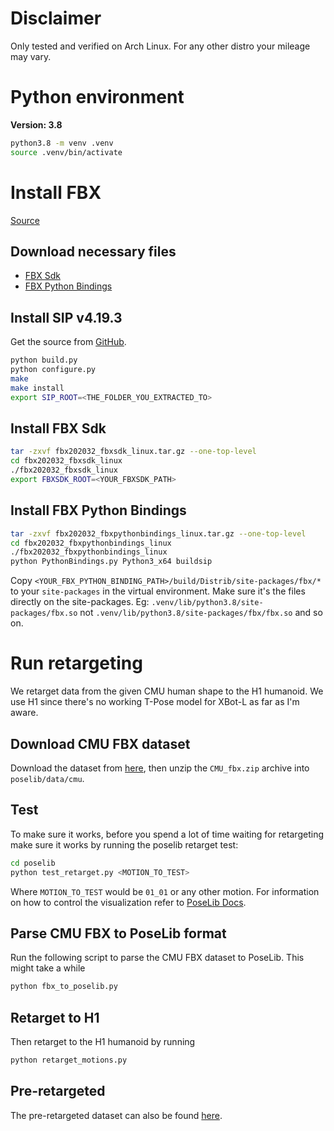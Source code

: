 # Disclaimer

Only tested and verified on Arch Linux. For any other distro your mileage may vary.

# Python environment

**Version: 3.8**

```bash
python3.8 -m venv .venv
source .venv/bin/activate
```

# Install FBX

[Source](https://github.com/nv-tlabs/ASE/issues/61)

## Download necessary files

- [FBX Sdk](https://www.autodesk.com/content/dam/autodesk/www/adn/fbx/2020-3-2/fbx202032_fbxsdk_linux.tar.gz)
- [FBX Python Bindings](https://www.autodesk.com/content/dam/autodesk/www/adn/fbx/2020-3-2/fbx202032_fbxpythonbindings_linux.tar.gz)


## Install SIP v4.19.3

Get the source from [GitHub](https://github.com/Python-SIP/sip/releases/tag/4.19.3).

```bash
python build.py
python configure.py
make
make install
export SIP_ROOT=<THE_FOLDER_YOU_EXTRACTED_TO>
```

## Install FBX Sdk

```bash
tar -zxvf fbx202032_fbxsdk_linux.tar.gz --one-top-level
cd fbx202032_fbxsdk_linux
./fbx202032_fbxsdk_linux
export FBXSDK_ROOT=<YOUR_FBXSDK_PATH>
```

## Install FBX Python Bindings

```bash
tar -zxvf fbx202032_fbxpythonbindings_linux.tar.gz --one-top-level
cd fbx202032_fbxpythonbindings_linux
./fbx202032_fbxpythonbindings_linux
python PythonBindings.py Python3_x64 buildsip
```

Copy `<YOUR_FBX_PYTHON_BINDING_PATH>/build/Distrib/site-packages/fbx/*` to your `site-packages` in the virtual environment. Make sure it's the files directly on the site-packages. Eg: `.venv/lib/python3.8/site-packages/fbx.so` not `.venv/lib/python3.8/site-packages/fbx/fbx.so` and so on.

# Run retargeting

We retarget data from the given CMU human shape to the H1 humanoid. We use H1 since there's no working T-Pose model for XBot-L as far as I'm aware.

## Download CMU FBX dataset

Download the dataset from [here](https://data.4tu.nl/datasets/0448aab2-3332-449f-a8e2-d208cb58c7df), then unzip the `CMU_fbx.zip` archive into `poselib/data/cmu`.

## Test

To make sure it works, before you spend a lot of time waiting for retargeting make sure it works by running the poselib retarget test:

```bash
cd poselib
python test_retarget.py <MOTION_TO_TEST>
```

Where `MOTION_TO_TEST` would be `01_01` or any other motion. For information on how to control the visualization refer to [PoseLib Docs](./poselib/README.md#poselibvisualization).

## Parse CMU FBX to PoseLib format

Run the following script to parse the CMU FBX dataset to PoseLib. This might take a while

```bash
python fbx_to_poselib.py
```

## Retarget to H1

Then retarget to the H1 humanoid by running

```bash
python retarget_motions.py
```

## Pre-retargeted

The pre-retargeted dataset can also be found [here](TODO).